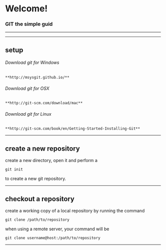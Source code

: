 # Welcome!

### GIT the simple guid

---



---

## setup

###### Download git for Windows

    **http://msysgit.github.io/**

###### Download git for OSX

    **http://git-scm.com/download/mac**

###### Download git for Linux

    **http://git-scm.com/book/en/Getting-Started-Installing-Git**

---

## create a new repository

create a new directory, open it and perform a

    git init

to create a new git repository. 

---

## checkout a repository

create a working copy of a local repository by running the command

    git clone /path/to/repository

when using a remote server, your command will be

    git clone username@host:/path/to/repository

---

